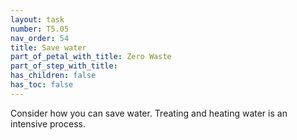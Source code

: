 ```yaml
---
layout: task
number: T5.05
nav_order: 54
title: Save water
part_of_petal_with_title: Zero Waste
part_of_step_with_title: 
has_children: false
has_toc: false
---
```


Consider how you can save water. Treating and heating water is an intensive process.
